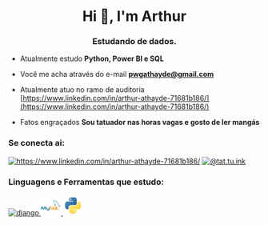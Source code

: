 <h1 align="center">Hi 👋, I'm Arthur</h1>
<h3 align="center">Estudando de dados.</h3>

- Atualmente estudo **Python, Power BI e SQL**

- Você me acha através do e-mail **pwgathayde@gmail.com**

- Atualmente atuo no ramo de auditoria [https://www.linkedin.com/in/arthur-athayde-71681b186/](https://www.linkedin.com/in/arthur-athayde-71681b186/)

- Fatos engraçados **Sou tatuador nas horas vagas e gosto de ler mangás**

<h3 align="left">Se conecta ai:</h3>
<p align="left">
<a href="https://linkedin.com/in/https://www.linkedin.com/in/arthur-athayde-71681b186/" target="blank"><img align="center" src="https://linkedin.com/in/https://www.linkedin.com/in/arthur-athayde-71681b186/" alt="https://www.linkedin.com/in/arthur-athayde-71681b186/" height="30" width="40" /></a>
<a href="https://instagram.com/@tat.tu.ink" target="blank"><img align="center" src="https://instagram.com/@tat.tu.ink" alt="@tat.tu.ink" height="30" width="40" /></a>
</p>

<h3 align="left">Linguagens e Ferramentas que estudo:</h3>
<p align="left"> <a href="https://www.djangoproject.com/" target="_blank" rel="noreferrer"> <img src="https://cdn.worldvectorlogo.com/logos/django.svg" alt="django" width="40" height="40"/> </a> <a href="https://www.mysql.com/" target="_blank" rel="noreferrer"> <img src="https://raw.githubusercontent.com/devicons/devicon/master/icons/mysql/mysql-original-wordmark.svg" alt="mysql" width="40" height="40"/> </a> <a href="https://www.python.org" target="_blank" rel="noreferrer"> <img src="https://raw.githubusercontent.com/devicons/devicon/master/icons/python/python-original.svg" alt="python" width="40" height="40"/> </a> </p>
